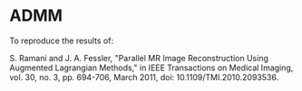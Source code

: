 # ADMM

To reproduce the results of:

S. Ramani and J. A. Fessler, "Parallel MR Image Reconstruction Using Augmented Lagrangian Methods," in IEEE Transactions on Medical Imaging, vol. 30, no. 3, pp. 694-706, March 2011, doi: 10.1109/TMI.2010.2093536.
